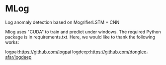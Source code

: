 # MLog
Log anomaly detection based on MogrifierLSTM + CNN

Mlog uses "CUDA" to train and predict under windows. The required Python package is in requirements.txt. Here, we would like to thank the following works:

logpai:https://github.com/logpai
logdeep:https://github.com/donglee-afar/logdeep
